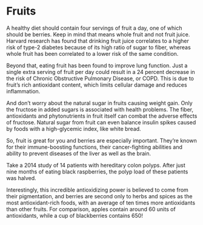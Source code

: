# Fruits

A healthy diet should contain four servings of fruit a day, one of which should be berries. Keep in mind that means whole fruit and not fruit juice. Harvard research has found that drinking fruit juice correlates to a higher risk of type-2 diabetes because of its high ratio of sugar to fiber, whereas whole fruit has been correlated to a lower risk of the same condition.

Beyond that, eating fruit has been found to improve lung function. Just a single extra serving of fruit per day could result in a 24 percent decrease in the risk of Chronic Obstructive Pulmonary Disease, or COPD. This is due to fruit’s rich antioxidant content, which limits cellular damage and reduces inflammation.

And don’t worry about the natural sugar in fruits causing weight gain. Only the fructose in added sugars is associated with health problems. The fiber, antioxidants and phytonutrients in fruit itself can combat the adverse effects of fructose. Natural sugar from fruit can even balance insulin spikes caused by foods with a high-glycemic index, like white bread.

So, fruit is great for you and berries are especially important. They’re known for their immune-boosting functions, their cancer-fighting abilities and ability to prevent diseases of the liver as well as the brain.

Take a 2014 study of 14 patients with hereditary colon polyps. After just nine months of eating black raspberries, the polyp load of these patients was halved.

Interestingly, this incredible antioxidizing power is believed to come from their pigmentation, and berries are second only to herbs and spices as the most antioxidant-rich foods, with an average of ten times more antioxidants than other fruits. For comparison, apples contain around 60 units of antioxidants, while a cup of blackberries contains 650!